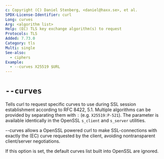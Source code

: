 ```yaml
---
c: Copyright (C) Daniel Stenberg, <daniel@haxx.se>, et al.
SPDX-License-Identifier: curl
Long: curves
Arg: <algorithm list>
Help: (EC) TLS key exchange algorithm(s) to request
Protocols: TLS
Added: 7.73.0
Category: tls
Multi: single
See-also:
  - ciphers
Example:
  - --curves X25519 $URL
---
```


# `--curves`

Tells curl to request specific curves to use during SSL session establishment
according to RFC 8422, 5.1. Multiple algorithms can be provided by separating
them with `:` (e.g. `X25519:P-521`). The parameter is available identically in
the OpenSSL `s_client` and `s_server` utilities.

--curves allows a OpenSSL powered curl to make SSL-connections with exactly
the (EC) curve requested by the client, avoiding nontransparent client/server
negotiations.

If this option is set, the default curves list built into OpenSSL are ignored.
